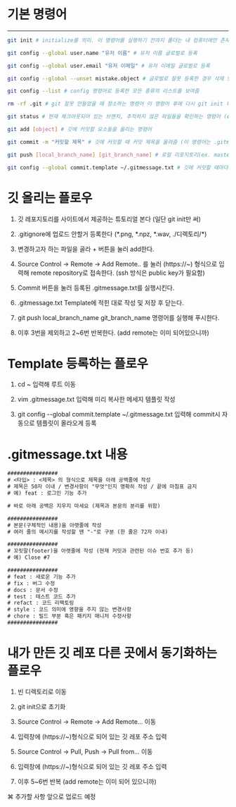# 기본 명령어
---
```bash
git init # initialize를 의미. 이 명령어를 실행하기 전까지 폴더는 내 컴퓨터에만 존재하는 평법한 폴더였지만, 이제는 버전 관리가 가능한 특별한 폴더가 됨

git config --global user.name "유저 이름" # 유저 이름 글로벌로 등록

git config --global user.email "유저 이메일" # 유저 이메일 글로벌로 등록

git config --global --unset mistake.object # 글로벌로 잘못 등록한 경우 삭제 방법

git config --list # config 명령어로 등록한 모든 종류의 리스트를 보여줌

rm -rf .git # git 잘못 만들었을 때 청소하는 명령어 이 명령어 후에 다시 git init 하면 된다.

git status # 현재 체크아웃되어 있는 브랜치, 추적하지 않은 파일들을 확인하는 명령어 (ex. master, main, ...)

git add [object] # 깃에 커밋할 요소들을 올리는 명령어

git commit -m "커밋할 제목" # 깃에 커밋할 때 커밋 제목을 올려줌 (이 명령어는 .gitmessage.txt가 있으면 사용하지 않음)

git push [local_branch_name] [git_branch_name] # 로컬 리포지토리(ex. master)에서 리모트 리포지토리(ex. main)로 푸시하는 명령어

git config --global commit.template ~/.gitmessage.txt # 깃에 커밋할 때마다 정해진 요소에 따라 어느 요소가 바뀌었는지 기록하는 template를 등록하는 명령어 (이 명령어는 root에서 써야한다)
```

# 깃 올리는 플로우

1. 깃 레포지토리를 사이트에서 제공하는 튜토리얼 본다 (일단 git init만 써)

2. .gitignore에 업로드 안할거 등록한다 (\*.png, \*.npz, \*.wav, ./디렉토리/\*)

2. 변경하고자 하는 파일을 골라 + 버튼을 눌러 add한다.

3. Source Control -> Remote -> Add Remote.. 를 눌러 (https://~) 형식으로 입력해 remote repository로 접속한다. (ssh 방식은 public key가 필요함)

4. Commit 버튼을 눌러 등록된 .gitmessage.txt를 실행시킨다. 

5. .gitmessage.txt Template에 적힌 대로 작성 및 저장 후 닫는다.

6. git push local_branch_name git_branch_name 명령어를 실행해 푸시한다.

7. 이후 3번을 제외하고 2~6번 반복한다. (add remote는 이미 되어있으니까)

# Template 등록하는 플로우

1. cd ~ 입력해 루트 이동

2. vim .gitmessage.txt 입력해 미리 복사한 메세지 템플릿 작성

3. git config --global commit.template ~/.gitmessage.txt 입력해 commit시 자동으로 템플릿이 올라오게 등록

# .gitmessage.txt 내용

```txt
################
# <타입> : <제목> 의 형식으로 제목을 아래 공백줄에 작성
# 제목은 50자 이내 / 변경사항이 "무엇"인지 명확히 작성 / 끝에 마침표 금지
# 예) feat : 로그인 기능 추가

# 바로 아래 공백은 지우지 마세요 (제목과 본문의 분리를 위함)

################
# 본문(구체적인 내용)을 아랫줄에 작성
# 여러 줄의 메시지를 작성할 땐 "-"로 구분 (한 줄은 72자 이내)

################
# 꼬릿말(footer)을 아랫줄에 작성 (현재 커밋과 관련된 이슈 번호 추가 등)
# 예) Close #7

################
# feat : 새로운 기능 추가
# fix : 버그 수정
# docs : 문서 수정
# test : 테스트 코드 추가
# refact : 코드 리팩토링
# style : 코드 의미에 영향을 주지 않는 변경사항
# chore : 빌드 부분 혹은 패키지 매니저 수정사항
################
```

# 내가 만든 깃 레포 다른 곳에서 동기화하는 플로우

1. 빈 디렉토리로 이동

2. git init으로 초기화

3. Source Control -> Remote -> Add Remote... 이동

4. 입력창에 (https://~)형식으로 되어 있는 깃 레포 주소 입력

5. Source Control -> Pull, Push -> Pull from... 이동

6. 입력창에 (https://~)형식으로 되어 있는 깃 레포 주소 입력

7. 이후 5~6번 반복 (add remote는 이미 되어 있으니까)

⌘ 추가할 사항 앞으로 업로드 예정